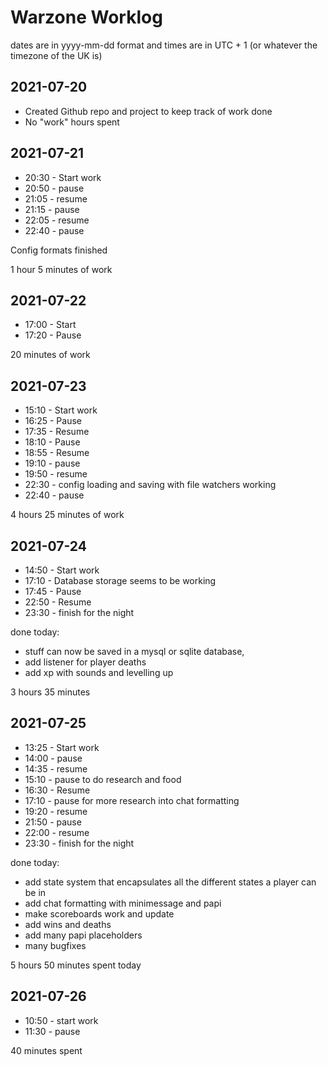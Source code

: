 # Warzone Worklog

dates are in yyyy-mm-dd format and times are in UTC + 1 (or whatever the timezone of the UK is)

## 2021-07-20

- Created Github repo and project to keep track of work done
- No "work" hours spent

## 2021-07-21

- 20:30 - Start work
- 20:50 - pause
- 21:05 - resume
- 21:15 - pause
- 22:05 - resume
- 22:40 - pause

Config formats finished

1 hour 5 minutes of work

## 2021-07-22

- 17:00 - Start
- 17:20 - Pause

20 minutes of work

## 2021-07-23

- 15:10 - Start work
- 16:25 - Pause
- 17:35 - Resume
- 18:10 - Pause
- 18:55 - Resume
- 19:10 - pause
- 19:50 - resume
- 22:30 - config loading and saving with file watchers working
- 22:40 - pause

4 hours 25 minutes of work

## 2021-07-24

- 14:50 - Start work
- 17:10 - Database storage seems to be working
- 17:45 - Pause
- 22:50 - Resume
- 23:30 - finish for the night

done today:

- stuff can now be saved in a mysql or sqlite database,
- add listener for player deaths
- add xp with sounds and levelling up

3 hours 35 minutes

## 2021-07-25
- 13:25 - Start work
- 14:00 - pause
- 14:35 - resume
- 15:10 - pause to do research and food
- 16:30 - Resume
- 17:10 - pause for more research into chat formatting
- 19:20 - resume
- 21:50 - pause
- 22:00 - resume
- 23:30 - finish for the night

done today:
- add state system that encapsulates all the different states a player can be in
- add chat formatting with minimessage and papi
- make scoreboards work and update
- add wins and deaths 
- add many papi placeholders
- many bugfixes

5 hours 50 minutes spent today

## 2021-07-26

- 10:50 - start work
- 11:30 - pause

40 minutes spent
